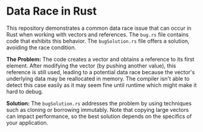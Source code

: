 # Data Race in Rust

This repository demonstrates a common data race issue that can occur in Rust when working with vectors and references.  The `bug.rs` file contains code that exhibits this behavior. The `bugSolution.rs` file offers a solution, avoiding the race condition.

**The Problem:**
The code creates a vector and obtains a reference to its first element.  After modifying the vector (by pushing another value), this reference is still used, leading to a potential data race because the vector's underlying data may be reallocated in memory. The compiler isn't able to detect this case easily as it may seem fine until runtime which might make it hard to debug.

**Solution:**
The `bugSolution.rs` addresses the problem by using techniques such as cloning or borrowing immutably. Note that copying large vectors can impact performance, so the best solution depends on the specifics of your application.